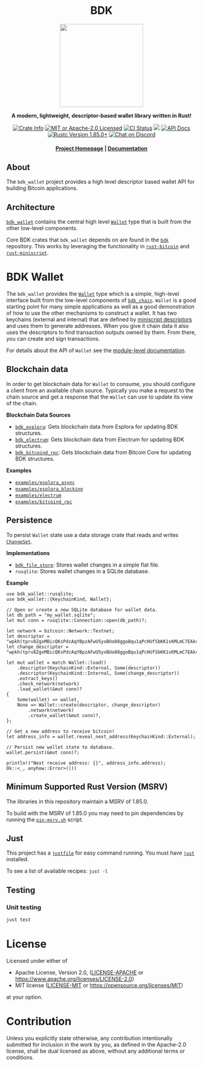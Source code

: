 <div align="center">
  <h1>BDK</h1>

  <img src="https://raw.githubusercontent.com/bitcoindevkit/bdk/master/static/bdk.png" width="220" />

  <p>
    <strong>A modern, lightweight, descriptor-based wallet library written in Rust!</strong>
  </p>

  <p>
    <a href="https://crates.io/crates/bdk_wallet"><img alt="Crate Info" src="https://img.shields.io/crates/v/bdk_wallet.svg"/></a>
    <a href="https://github.com/bitcoindevkit/bdk/blob/master/LICENSE"><img alt="MIT or Apache-2.0 Licensed" src="https://img.shields.io/badge/license-MIT%2FApache--2.0-blue.svg"/></a>
    <a href="https://github.com/bitcoindevkit/bdk/actions?query=workflow%3ACI"><img alt="CI Status" src="https://github.com/bitcoindevkit/bdk/workflows/CI/badge.svg"></a>
    <a href="https://coveralls.io/github/bitcoindevkit/bdk?branch=master"><img src="https://coveralls.io/repos/github/bitcoindevkit/bdk/badge.svg?branch=master"/></a>
    <a href="https://docs.rs/bdk_wallet"><img alt="API Docs" src="https://img.shields.io/badge/docs.rs-bdk_wallet-green"/></a>
    <a href="https://blog.rust-lang.org/2025/02/20/Rust-1.85.0/"><img alt="Rustc Version 1.85.0+" src="https://img.shields.io/badge/rustc-1.85.0%2B-lightgrey.svg"/></a>
    <a href="https://discord.gg/d7NkDKm"><img alt="Chat on Discord" src="https://img.shields.io/discord/753336465005608961?logo=discord"></a>
  </p>

  <h4>
    <a href="https://bitcoindevkit.org">Project Homepage</a>
    <span> | </span>
    <a href="https://docs.rs/bdk_wallet">Documentation</a>
  </h4>
</div>

## About

The `bdk_wallet` project provides a high level descriptor based wallet API for building Bitcoin applications.

## Architecture

[`bdk_wallet`] contains the central high level [`Wallet`] type that is built from the other low-level components.

Core BDK crates that `bdk_wallet` depends on are found in the [`bdk`] repository. This works by
leveraging the functionality in [`rust-bitcoin`] and [`rust-miniscript`].

# BDK Wallet

The `bdk_wallet` provides the [`Wallet`] type which is a simple, high-level
interface built from the low-level components of [`bdk_chain`]. `Wallet` is a good starting point
for many simple applications as well as a good demonstration of how to use the other mechanisms to
construct a wallet. It has two keychains (external and internal) that are defined by
[miniscript descriptors][`rust-miniscript`] and uses them to generate addresses. When you give it
chain data it also uses the descriptors to find transaction outputs owned by them. From there, you
can create and sign transactions.

For details about the API of `Wallet` see the [module-level documentation][`Wallet`].

## Blockchain data

In order to get blockchain data for `Wallet` to consume, you should configure a client from
an available chain source. Typically you make a request to the chain source and get a response
that the `Wallet` can use to update its view of the chain.

**Blockchain Data Sources**

* [`bdk_esplora`]: Gets blockchain data from Esplora for updating BDK structures.
* [`bdk_electrum`]: Gets blockchain data from Electrum for updating BDK structures.
* [`bdk_bitcoind_rpc`]: Gets blockchain data from Bitcoin Core for updating BDK structures.

**Examples**

* [`examples/esplora_async`](https://github.com/bitcoindevkit/bdk_wallet/tree/master/examples/esplora_async)
* [`examples/esplora_blocking`](https://github.com/bitcoindevkit/bdk_wallet/tree/master/examples/esplora_blocking)
* [`examples/electrum`](https://github.com/bitcoindevkit/bdk_wallet/tree/master/examples/electrum)
* [`examples/bitcoind_rpc`](https://github.com/bitcoindevkit/bdk_wallet/tree/master/examples/bitcoind_rpc)

## Persistence

To persist `Wallet` state use a data storage crate that reads and writes [`ChangeSet`].

**Implementations**

* [`bdk_file_store`]: Stores wallet changes in a simple flat file.
* `rusqlite`: Stores wallet changes in a SQLite database.

**Example**

```rust,no_run
use bdk_wallet::rusqlite;
use bdk_wallet::{KeychainKind, Wallet};

// Open or create a new SQLite database for wallet data.
let db_path = "my_wallet.sqlite";
let mut conn = rusqlite::Connection::open(db_path)?;

let network = bitcoin::Network::Testnet;
let descriptor = "wpkh(tprv8ZgxMBicQKsPdcAqYBpzAFwU5yxBUo88ggoBqu1qPcHUfSbKK1sKMLmC7EAk438btHQrSdu3jGGQa6PA71nvH5nkDexhLteJqkM4dQmWF9g/84'/1'/0'/0/*)";
let change_descriptor = "wpkh(tprv8ZgxMBicQKsPdcAqYBpzAFwU5yxBUo88ggoBqu1qPcHUfSbKK1sKMLmC7EAk438btHQrSdu3jGGQa6PA71nvH5nkDexhLteJqkM4dQmWF9g/84'/1'/0'/1/*)";

let mut wallet = match Wallet::load()
    .descriptor(KeychainKind::External, Some(descriptor))
    .descriptor(KeychainKind::Internal, Some(change_descriptor))
    .extract_keys()
    .check_network(network)
    .load_wallet(&mut conn)?
{
    Some(wallet) => wallet,
    None => Wallet::create(descriptor, change_descriptor)
        .network(network)
        .create_wallet(&mut conn)?,
};

// Get a new address to receive bitcoin!
let address_info = wallet.reveal_next_address(KeychainKind::External);

// Persist new wallet state to database.
wallet.persist(&mut conn)?;

println!("Next receive address: {}", address_info.address);
Ok::<_, anyhow::Error>(())
```

## Minimum Supported Rust Version (MSRV)

The libraries in this repository maintain a MSRV of 1.85.0.

To build with the MSRV of 1.85.0 you may need to pin dependencies by running the [`pin-msrv.sh`](./ci/pin-msrv.sh) script.

## Just

This project has a [`justfile`](/justfile) for easy command running. You must have [`just`](https://github.com/casey/just) installed.

To see a list of available recipes: `just -l`

## Testing

### Unit testing

```bash
just test
```

# License

Licensed under either of

* Apache License, Version 2.0, ([LICENSE-APACHE](LICENSE-APACHE) or <https://www.apache.org/licenses/LICENSE-2.0>)
* MIT license ([LICENSE-MIT](LICENSE-MIT) or <https://opensource.org/licenses/MIT>)

at your option.

# Contribution

Unless you explicitly state otherwise, any contribution intentionally
submitted for inclusion in the work by you, as defined in the Apache-2.0
license, shall be dual licensed as above, without any additional terms or
conditions.

[`Wallet`]: https://docs.rs/bdk_wallet/latest/bdk_wallet/struct.Wallet.html
[`ChangeSet`]: https://docs.rs/bdk_wallet/latest/bdk_wallet/struct.ChangeSet.html
[`bdk`]: https://github.com/bitcoindevkit/bdk
[`bdk_wallet`]: https://docs.rs/bdk_wallet/latest
[`bdk_chain`]: https://docs.rs/bdk_chain/latest
[`bdk_file_store`]: https://docs.rs/bdk_file_store/latest
[`bdk_electrum`]: https://docs.rs/bdk_electrum/latest
[`bdk_esplora`]: https://docs.rs/bdk_esplora/latest
[`bdk_bitcoind_rpc`]: https://docs.rs/bdk_bitcoind_rpc/latest
[`rust-bitcoin`]: https://docs.rs/bitcoin/latest/bitcoin/
[`rust-miniscript`]: https://docs.rs/miniscript/latest/miniscript/index.html
